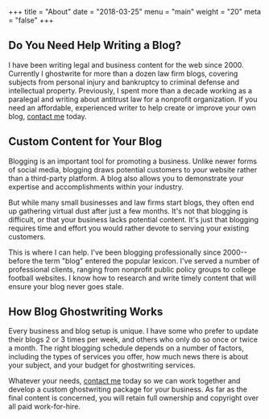 +++
title = "About"
date = "2018-03-25"
menu = "main"
weight = "20"
meta = "false"
+++

## Do You Need Help Writing a Blog?

I have been writing legal and business content for the web since 2000. Currently I ghostwrite for more than a dozen law firm blogs, covering subjects from personal injury and bankruptcy to criminal defense and intellectual property. Previously, I spent more than a decade working as a paralegal and writing about antitrust law for a nonprofit organization. If you need an affordable, experienced writer to help create or improve your own blog, [contact me](/contact/) today.

## Custom Content for Your Blog

Blogging is an important tool for promoting a business. Unlike newer forms of social media, blogging draws potential customers to *your* website rather than a third-party platform. A blog also allows you to demonstrate your expertise and accomplishments within your industry.

But while many small businesses and law firms start blogs, they often end up gathering virtual dust after just a few months. It's not that blogging is difficult, or that your business lacks potential content. It's just that blogging requires time and effort you would rather devote to serving your existing customers.

This is where I can help. I've been blogging professionally since 2000--before the term "blog" entered the popular lexicon. I've served a number of professional clients, ranging from nonprofit public policy groups to college football websites. I know how to research and write timely content that will ensure your blog never goes stale.

## How Blog Ghostwriting Works

Every business and blog setup is unique. I have some who prefer to update their blogs 2 or 3 times per week, and others who only do so once or twice a month. The right blogging schedule depends on a number of factors, including the types of services you offer, how much news there is about your subject, and your budget for ghostwriting services.

Whatever your needs, [contact me](/contact/) today so we can work together and develop a custom ghostwriting package for your business. As far as the final content is concerned, you will retain full ownership and copyright over all paid work-for-hire.
